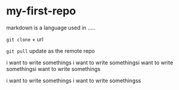 # my-first-repo
markdown is a language used in .....

`git clone` + url 

`git pull` update as the remote repo

i want to write somethings
i want to write somethingsi want to write somethingsi want to write somethings

i want to write somethings
i want to write somethingss
